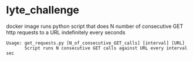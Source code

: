 # lyte_challenge
docker image runs python script that does N number of consecutive GET http requests to a URL indefinitely every <interval> seconds

```
Usage: get_requests.py [N_of_consecutive_GET_calls] [interval] [URL]
       Script runs N consecutive GET calls against URL every interval sec
```
